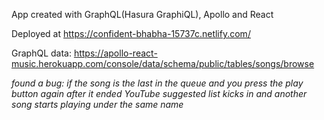 App created with GraphQL(Hasura GraphiQL), Apollo and React

Deployed at https://confident-bhabha-15737c.netlify.com/

GraphQL data: https://apollo-react-music.herokuapp.com/console/data/schema/public/tables/songs/browse


*found a bug:
if the song is the last in the queue and you press the play button again after it ended YouTube suggested list kicks in and another song starts playing under the same name*
